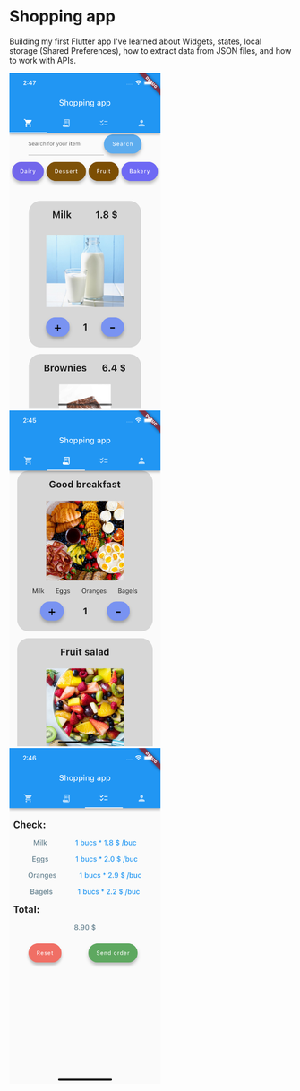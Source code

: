 # Shopping app

Building my first Flutter app I've learned about Widgets, states, local storage (Shared Preferences), how to extract data from JSON files, and how to work with APIs.

<div style="flex-direction:row">
  <img src="./readmeImages/Simulator Screenshot - iPhone 14 - 2023-07-31 at 14.47.32.png" width="270" height="600">
  <img src="./readmeImages/Simulator Screenshot - iPhone 14 - 2023-07-31 at 14.45.46.png" width="270" height="600">
  <img src="./readmeImages/Simulator Screenshot - iPhone 14 - 2023-07-31 at 14.46.01.png" width="270" height="600">
<div>

